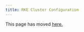 ```yaml
---
title: RKE Cluster Configuration
---
```


<head>
  <link rel="canonical" href="https://ranchermanager.docs.rancher.com/reference-guides/cluster-configuration/rancher-server-configuration/rke1-cluster-configuration"/>
</head>

This page has moved [here.](../../../reference-guides/cluster-configuration/rancher-server-configuration/rke1-cluster-configuration.md)
